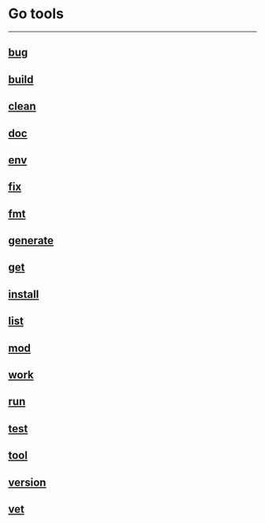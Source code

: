 # Go tools

---

## [bug](bug.md)

## [build](build.md)

## [clean](clean.md)

## [doc](doc.md)

## [env](env.md)

## [fix](fix.md)

## [fmt](fmt.md)

## [generate](generate.md)

## [get](get.md)

## [install](install.md)

## [list](list.md)

## [mod](mod.md)

## [work](work.md)

## [run](run.md)

## [test](test.md)

## [tool](tool.md)

## [version](version.md)

## [vet](vet.md)
